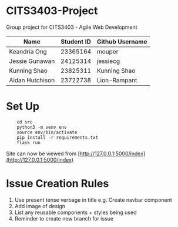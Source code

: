 # CITS3403-Project
Group project for CITS3403 - Agile Web Development

| Name      | Student ID | Github Username |
| ----------- | ----------- | ----------- |
| Keandria Ong | 23365164 | mouper |
| Jessie Gunawan | 24125314 | jessiecg |
| Kunning Shao | 23825311 | Kunning Shao |
| Aidan Hutchison | 23722738  | Lion-Rampant  |


# Set Up
```
    cd src
    python3 -m venv env
    source env/bin/activate
    pip install -r requirements.txt
    flask run
```
Site can now be viewed from [http://127.0.0.1:5000/index](http://127.0.0.1:5000/index)


# Issue Creation Rules
1. Use present tense verbage in title e.g. Create navbar component
2. Add image of design
3. List any reusable components + styles being used
4. Reminder to create new branch for issue
